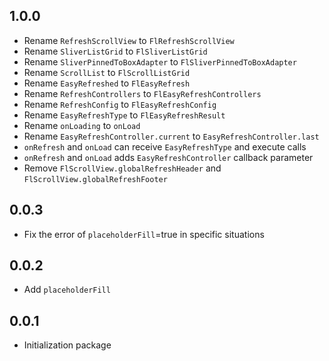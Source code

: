 ## 1.0.0

* Rename `RefreshScrollView` to `FlRefreshScrollView`
* Rename `SliverListGrid` to `FlSliverListGrid`
* Rename `SliverPinnedToBoxAdapter` to `FlSliverPinnedToBoxAdapter`
* Rename `ScrollList` to `FlScrollListGrid`
* Rename `EasyRefreshed` to `FlEasyRefresh`
* Rename `RefreshControllers` to `FlEasyRefreshControllers`
* Rename `RefreshConfig` to `FlEasyRefreshConfig`
* Rename `EasyRefreshType` to `FlEasyRefreshResult`
* Rename `onLoading` to `onLoad`
* Rename `EasyRefreshController.current` to `EasyRefreshController.last`
* `onRefresh` and `onLoad` can receive `EasyRefreshType` and execute calls
* `onRefresh` and `onLoad` adds `EasyRefreshController` callback parameter
* Remove `FlScrollView.globalRefreshHeader` and `FlScrollView.globalRefreshFooter`

## 0.0.3

* Fix the error of `placeholderFill`=true in specific situations

## 0.0.2

* Add `placeholderFill`

## 0.0.1

* Initialization package
